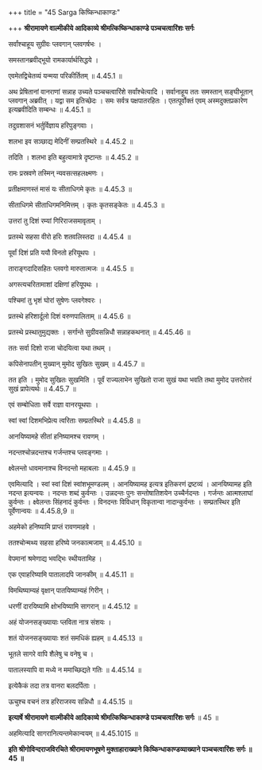 +++
title = "45 Sarga किष्किन्धाकाण्डः"

+++
**श्रीरामायणे वाल्मीकीये आदिकाव्ये श्रीमत्किष्किन्धाकाण्डे पञ्चचत्वारिंशः सर्गः**

सर्वांश्चाहूय सुग्रीवः प्लवगान् प्लवगर्षभः ।

समस्तानब्रवीद्भूयो रामकार्यार्थसिद्धये ।

एवमेतद्विचेतव्यं यन्मया परिकीर्तितम् ॥ 4.45.1 ॥

अथ प्रेषितानां वानराणां सन्नाह उच्यते पञ्चचत्वारिंशे सर्वांश्चेत्यादि । सर्वानाहूय ततः समस्तान् सङ्घीभूतान् प्लवगान् अब्रवीत् । यद्वा सम इतिच्छेदः । समः सर्वत्र पक्षपातरहितः । एतत्पूर्वोक्तं एवम् अस्मदुक्तप्रकारेण इत्यब्रवीदिति सम्बन्धः ॥ 4.45.1 ॥

तदुग्रशासनं भर्तुर्विज्ञाय हरिपुङ्गवाः ।

शलभा इव सञ्छाद्य मेदिनीं सम्प्रतस्थिरे ॥ 4.45.2 ॥

तदिति । शलभा इति बहुत्वामात्रे दृष्टान्तः ॥ 4.45.2 ॥

रामः प्रस्रवणे तस्मिन् न्यवसत्सहलक्ष्मणः ।

प्रतीक्षमाणस्तं मासं यः सीताधिगमे कृतः ॥ 4.45.3 ॥

सीताधिगमे सीताधिगमनिमित्तम् । कृतः कृतसङ्केतः ॥ 4.45.3 ॥

उत्तरां तु दिशं रम्यां गिरिराजसमावृताम् ।

प्रतस्थे सहसा वीरो हरिः शतवलिस्तदा ॥ 4.45.4 ॥

पूर्वां दिशं प्रति ययौ विनतो हरियूथपः ।

ताराङ्गदादिसहितः प्लवगो मारुतात्मजः ॥ 4.45.5 ॥

अगस्त्यचरितामाशां दक्षिणां हरियूपथः ।

पश्चिमां तु भृशं घोरां सुषेणः प्लवगेश्वरः ।

प्रतस्थे हरिशार्दूलो दिशं वरुणपालिताम् ॥ 4.45.6 ॥

प्रतस्थे प्रस्थातुमुद्यक्तः । सर्गान्ते सुग्रीवसन्निधौ सन्नाहकथनात् ॥ 4.45.46 ॥

ततः सर्वा दिशो राजा चोदयित्वा यथा तथम् ।

कपिसेनापतीन् मुख्यान् मुमोद सुखितः सुखम् ॥ 4.45.7 ॥

तत इति । मुमोद सुखितः सुखमिति । पूर्वं राज्यलाभेन सुखितो राजा सुखं यथा भवति तथा मुमोद उत्तरोत्तरं सुखं प्रापेत्यर्थः ॥ 4.45.7 ॥

एवं सम्बोधिताः सर्वे राज्ञा वानरयूथपाः ।

स्वां स्वां दिशमभिप्रेत्य त्वरिताः सम्प्रतस्थिरे ॥ 4.45.8 ॥

आनयिष्यामहे सीतां हनिष्यामश्च रावणम् ।

नदन्तश्चोन्नदन्तश्च गर्जन्तश्च प्लवङ्गमाः ।

क्ष्वेलन्तो धावमानाश्च विनदन्तो महाबलाः ॥ 4.45.9 ॥

एवमित्यादि । स्वां स्वां दिशं स्वांशभूमण्डलम् । आनयिष्यामह इत्यत्र इतिकरणं द्रष्टव्यं । आनयिष्यामह इति नदन्त इत्यन्वयः । नदन्तः शब्दं कुर्वन्तः । उन्नदन्तः पुनः सन्तोषातिशयेन उच्चैर्नदन्तः । गर्जन्तः आत्मश्लाघां कुर्वन्तः । क्ष्वेलन्तः सिंहनादं कुर्वन्तः । विनदन्तः विविधान् विकृतान्वा नादान्कुर्वन्तः । सम्प्रतस्थिर इति पूर्वेणान्वयः ॥ 4.45.8,9 ॥

अहमेको हनिष्यामि प्राप्तं रावणमाहवे ।

ततश्चोन्मथ्य सहसा हरिष्ये जनकात्मजाम् ॥ 4.45.10 ॥

वेपमानां श्रमेणाद्य भवद्भिः स्थीयतामिह ।

एक एवाहरिष्यामि पातालादपि जानकीम् ॥ 4.45.11 ॥

विमथिष्याम्यहं वृक्षान् पातयिष्याम्यहं गिरीन् ।

धरणीं दारयिष्यामि क्षोभयिष्यामि सागरान् ॥ 4.45.12 ॥

अहं योजनसङ्ख्यायाः प्लविता नात्र संशयः ।

शतं योजनसङ्ख्यायाः शतं समधिकं ह्यहम् ॥ 4.45.13 ॥

भूतले सागरे वापि शैलेषु च वनेषु च ।

पातालस्यापि वा मध्ये न ममाच्छिद्यते गतिः ॥ 4.45.14 ॥

इत्येकैकं तदा तत्र वानरा बलदर्पिताः ।

ऊचुश्च वचनं तत्र हरिराजस्य सन्निधौ ॥ 4.45.15 ॥

**इत्यार्षे श्रीरामायणे वाल्मीकीये आदिकाव्ये श्रीमत्किष्किन्धाकाण्डे पञ्चचत्वारिंशः सर्गः** ॥ 45 ॥

अहमित्यादि सागरानित्यन्तमेकान्वयम् ॥ 4.45.1015 ॥

**इति श्रीगोविन्दराजविरचिते श्रीरामायणभूषणे मुक्ताहाराख्याने किष्किन्धाकाण्डव्याख्याने पञ्चचत्वारिंशः सर्गः ॥ 45 ॥**
